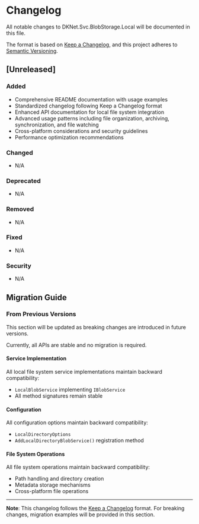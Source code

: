 # Changelog

All notable changes to DKNet.Svc.BlobStorage.Local will be documented in this file.

The format is based on [Keep a Changelog](https://keepachangelog.com/en/1.0.0/),
and this project adheres to [Semantic Versioning](https://semver.org/spec/v2.0.0.html).

## [Unreleased]

### Added
- Comprehensive README documentation with usage examples
- Standardized changelog following Keep a Changelog format
- Enhanced API documentation for local file system integration
- Advanced usage patterns including file organization, archiving, synchronization, and file watching
- Cross-platform considerations and security guidelines
- Performance optimization recommendations

### Changed
- N/A

### Deprecated
- N/A

### Removed
- N/A

### Fixed
- N/A

### Security
- N/A

## Migration Guide

### From Previous Versions

This section will be updated as breaking changes are introduced in future versions.

Currently, all APIs are stable and no migration is required.

#### Service Implementation
All local file system service implementations maintain backward compatibility:
- `LocalBlobService` implementing `IBlobService`
- All method signatures remain stable

#### Configuration
All configuration options maintain backward compatibility:
- `LocalDirectoryOptions`
- `AddLocalDirectoryBlobService()` registration method

#### File System Operations
All file system operations maintain backward compatibility:
- Path handling and directory creation
- Metadata storage mechanisms
- Cross-platform file operations

---

**Note**: This changelog follows the [Keep a Changelog](https://keepachangelog.com/en/1.0.0/) format.
For breaking changes, migration examples will be provided in this section.